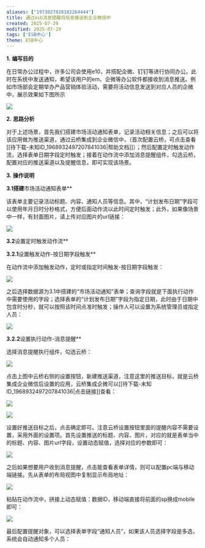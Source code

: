 ```yaml
---
aliases: ["1973027828182264444"]
title: 通过esb消息提醒将信息推送到企业微信中
created: 2025-07-29
modified: 2025-07-29
tags: ['ESB中心']
theme: ESB中心
---
```


**1.** **编写目的**

在日常办公过程中，许多公司会使用e10，并搭配企微、钉钉等进行协同办公。此时在系统中发送通知，希望该用户的em、企微等办公软件都接收到消息推送。例如市场部会定期举办产品营销体验活动，需要将活动信息发送到对应人员的企微中，展示效果如下图所示

![](https://myhelpdoc.oss-cn-heyuan.aliyuncs.com/mdimages/6083f4f7f4dfb8a7f91c0923e0462e91.jpg)

**2.** **思路分析**

对于上述场景，首先我们搭建市场活动通知表单，记录活动相关信息；之后可以将该应用做为推送渠道，通过云桥集成到企业微信中，（首次配置云桥，可点击查看[[待下载-未知ID_1968932497207841036|帮助文档]]）；然后配置定时触发动作流，选择表单日期字段定时触发；接着在动作流中添加消息提醒组件，勾选云桥，配置对应的推送渠道以及提醒信息，即可实现该场景。

**3.** **操作说明**

**3.1搭建**市场活动通知表单**

该表单主要记录活动标题、内容、通知人员等信息。其中，“计划发布日期”字段可以使用年月日时分秒格式，方便后面动作流以此时间定时触发；此外，如果像场景中一样，有封面图片，请上传对应图片的url链接：

![](https://myhelpdoc.oss-cn-heyuan.aliyuncs.com/mdimages/2c2fab4ba55a999ae99a2b1d249f8c4a.jpg)

**3.2**设置定时触发动作流**

**3.2.1**设置触发动作-按日期字段触发**

在动作流中添加触发动作，定时或指定时间触发-按日期字段触发：

![](https://myhelpdoc.oss-cn-heyuan.aliyuncs.com/mdimages/88de5b515188659820de0294d4b3b586.jpg)

之后选择数据源为3.1中搭建的“市场活动通知”表单；查询字段就是下面执行动作中需要使用的字段；选择表单的“计划发布日期”字段为指定日期，此时由于日期中包含时分秒，就可以按照该时间点准时触发；操作人可以设置为系统管理员或指定人员：

![](https://myhelpdoc.oss-cn-heyuan.aliyuncs.com/mdimages/dee24471a3af66fdd523953904cdce2f.jpg)

**3.2.2**设置执行动作-消息提醒**

选择消息提醒执行组件，勾选云桥：

![](https://myhelpdoc.oss-cn-heyuan.aliyuncs.com/mdimages/c332b9cad577563345f05391887faebb.jpg)

点击上图中云桥右侧的设置按钮，新建推送渠道，注意这里的推送目标，就是云桥集成企业微信后设置的应用，云桥集成企微可以[[待下载-未知ID_1968932497207841036|点击链接]]查看：

![](https://myhelpdoc.oss-cn-heyuan.aliyuncs.com/mdimages/3d21b7578ea5a7e1f6b1b965192cc2c5.jpg)

![](https://myhelpdoc.oss-cn-heyuan.aliyuncs.com/mdimages/79e5c783b95e46ddc00f14ce3b909f31.jpg)

设置好推送目标之后，点击确定即可。注意云桥设置按钮里面的提醒内容不需要设置，采用外面的设置项。首先设置推送的标题、内容、图片，对应的就是表单当中的标题、内容、图片url字段，设置动态赋值，选择对应的参数即可：

![](https://myhelpdoc.oss-cn-heyuan.aliyuncs.com/mdimages/b4e3b7a5a852f2109fe0d3e1506ca7ff.jpg)

之后如果想要用户收到消息提醒，点击能查看表单详情，则可以配置pc端与移动端链接。先从表单的布局视图中复制显示布局地址：

![](https://myhelpdoc.oss-cn-heyuan.aliyuncs.com/mdimages/1b5f4630e19c7e9ece3a99297c26f2eb.jpg)

粘贴在动作流中，拼接上动态赋值：数据ID，移动端直接将前面的sp换成mobile即可：

![](https://myhelpdoc.oss-cn-heyuan.aliyuncs.com/mdimages/a9581039cc67a5bdf167e1439500c16d.jpg)

最后配置提醒对象，可以选择表单字段“通知人员”，如果该人员选择字段是多选，系统会自动通知多个人员：

